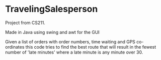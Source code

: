 # TravelingSalesperson

Project from CS211.

Made in Java using swing and awt for the GUI

Given a list of orders with order numbers, time waiting and GPS co-ordinates this code tries to find the best route that will result in the fewest number of 'late minutes' where a late minute is any minute over 30.

